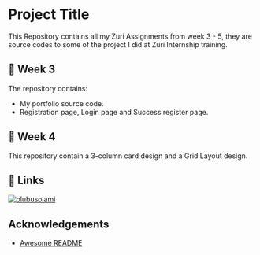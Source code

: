# Project Title

This Repository contains all my Zuri Assignments from week 3 - 5, they are source codes to some of the project I did at Zuri Internship training.


## 🚀 Week 3

The repository contains:
- My portfolio source code. 
- Registration page, Login page and Success register page.

## 🚀 Week 4
This repository contain a 3-column card design and a Grid Layout design.


## 🔗 Links
[![olubusolami](https://img.shields.io/badge/olubusola-000?style=for-the-badge&logo=ko-fi&logoColor=white)](https://github.com/olubusolami/olubusolami)


## Acknowledgements
 - [Awesome README](https://github.com/olubusolami/Assignments/blob/main/Ol%C3%BAb%C3%B9s%C3%B3l%C3%A1mi.md)






